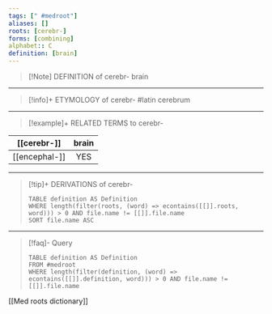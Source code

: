 ```yaml
---
tags: [" #medroot"]
aliases: []
roots: [cerebr-]
forms: [combining]
alphabet:: C
definition: [brain]
---
```

>[!Note] DEFINITION of cerebr-
>brain
_____
>[!info]+ ETYMOLOGY of cerebr-
>#latin cerebrum
_____
>[!example]+ RELATED TERMS to cerebr-
>
|  [[cerebr-]]  | brain |
|:-------------:|:-----:|
| [[encephal-]] |  YES  |
>
_____
>[!tip]+ DERIVATIONS of cerebr-
>```dataview
>TABLE definition AS Definition 
>WHERE length(filter(roots, (word) => econtains([[]].roots, word))) > 0 AND file.name != [[]].file.name
>SORT file.name ASC
>```
_____
>[!faq]- Query
>```dataview
>TABLE definition AS Definition
>FROM #medroot
>WHERE length(filter(definition, (word) => econtains([[]].definition, word))) > 0 AND file.name != [[]].file.name
>```

[[Med roots dictionary]]